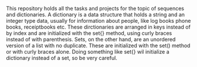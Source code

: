 This repository holds all the tasks and projects for the topic of sequences and dictionaries. A dictionary is a data structure that holds a string and an integer type data, usually for information about people, like log books phone books, receiptbooks etc. These dirctionaries are arranged in keys instead of by index and are initialized with the set{} method, using curly braces instead of with parenthesis.  Sets, on the other hand, are an unordered version of a list with no duplicate. These are initialized with the set() method or with curly braces alone. Doing something like set{} wil initialize a dictionary instead of a set, so be very careful.  
